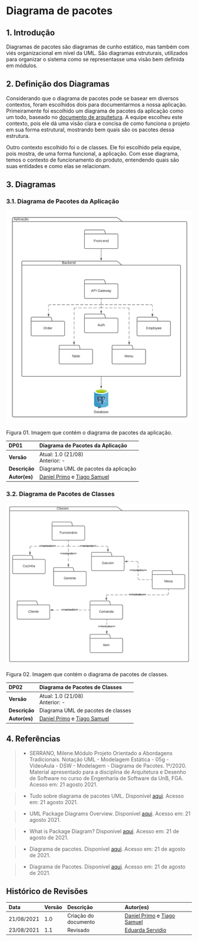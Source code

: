 # Diagrama de pacotes

## 1. Introdução

Diagramas de pacotes são diagramas de cunho estático, mas também com viés organizacional em nível da UML. São diagramas estruturais, utilizados para organizar o sistema como se representasse uma visão bem definida em módulos. 

## 2. Definição dos Diagramas

Considerando que o diagrama de pacotes pode se basear em diversos contextos, foram escolhidos dois para documentarmos a nossa aplicação. Primeiramente foi escolhido um diagrama de pacotes da aplicação como um todo, baseado no [documento de arquitetura](https://unbarqdsw2021-1.github.io/2021.1_G02_TaNaMesa_docs/2-Modelagem/extras/arquitetura/). A equipe escolheu este contexto, pois ele dá uma visão clara e concisa de como funciona o projeto em sua forma estrutural, mostrando bem quais são os pacotes dessa estrutura.

Outro contexto escolhido foi o de classes. Ele foi escolhido pela equipe, pois mostra, de uma forma funcional, a aplicação. Com esse diagrama, temos o contexto de funcionamento do produto, entendendo quais são suas entidades e como elas se relacionam.

## 3. Diagramas

### 3.1. Diagrama de Pacotes da Aplicação

[![DP01](../../assets/img/seminario2/diagrama-de-pacotes/DP01.png)](../../assets/img/seminario2/diagrama-de-pacotes/DP01.png)
<figcaption>Figura 01. Imagem que contém o diagrama de pacotes da aplicação.</figcaption>

| DP01       | Diagrama de Pacotes da Aplicação  |
| :--------- | :------------------  |
| **Versão**    | Atual: 1.0 (21/08)<br>Anterior: - |
| **Descrição** | Diagrama UML de pacotes da aplicação |
| **Autor(es)**     | [Daniel Primo](https://github.com/danieldagerom) e [Tiago Samuel](https://github.com/tsrrodrigues) |
 
### 3.2. Diagrama de Pacotes de Classes

[![DP02](../../assets/img/seminario2/diagrama-de-pacotes/DP02.png)](../../assets/img/seminario2/diagrama-de-pacotes/DP02.png)
<figcaption>Figura 02. Imagem que contém o diagrama de pacotes de classes.</figcaption>

| DP02       | Diagrama de Pacotes de Classes  |
| :--------- | :------------------  |
| **Versão**    | Atual: 1.0 (21/08)<br>Anterior: - |
| **Descrição** | Diagrama UML de pacotes de classes |
| **Autor(es)**     | [Daniel Primo](https://github.com/danieldagerom) e [Tiago Samuel](https://github.com/tsrrodrigues) |


## 4. Referências

> - SERRANO, Milene.Módulo Projeto Orientado a Abordagens Tradicionais. Notação UML - Modelagem Estática - 05g - VídeoAula - DSW - Modelagem - Diagrama de Pacotes. 1º/2020. Material apresentado para a disciplina de Arquitetura e Desenho de Software no curso de Engenharia de Software da UnB, FGA. Acesso em: 21 agosto 2021.

> - Tudo sobre diagrama de pacotes UML. Disponível [aqui](<https://www.lucidchart.com/pages/pt/diagrama-de-pacotes-uml>). Acesso em: 21 agosto 2021.

> - UML Package Diagrams Overview. Disponível [aqui](<https://www.uml-diagrams.org/package-diagrams-overview.html>). Acesso em: 21 agosto 2021.

> - What is Package Diagram? Disponível [aqui](https://www.visual-paradigm.com/guide/uml-unified-modeling-language/what-is-package-diagram/). Acesso em: 21 de agosto de 2021.

> - Diagrama de pacotes. Disponível [aqui](https://unbarqdsw.github.io/2020.1_G1_Triagil/modelagem/diagramas/estaticos/diagrama_pacotes/#diagrama-de-pacotes-fluxo-basico). Acesso em: 21 de agosto de 2021.

> - Diagrama de Pacotes. Disponível [aqui](https://pax-app.github.io/Wiki/#/docs/DS/dinamica-e-seminario-3/DiagramaPacotes). Acesso em: 21 de agosto de 2021.

## Histórico de Revisões

| Data       | Versão | Descrição            | Autor(es)                                    |
| :--------- | :----- | :------------------- | :------------------------------------------- |
| 21/08/2021 | 1.0    | Criação do documento | [Daniel Primo](https://github.com/danieldagerom) e [Tiago Samuel](https://github.com/tsrrodrigues) |
| 23/08/2021 | 1.1    | Revisado             | [Eduarda Servidio](https://github.com/ServideoEC) |
